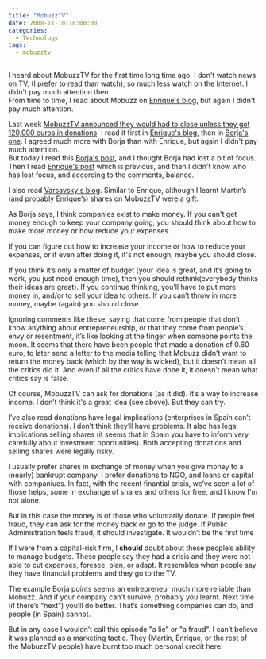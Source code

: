 ```yaml
---
title: "MobuzzTV"
date: 2008-11-10T18:00:00
categories:
  - Technology
tags:
  - mobuzztv
---
```


I heard about MobuzzTV for the first time long time ago. I don't watch news on TV, (I prefer to read than watch), so much less watch on the Internet. I didn't pay much attention then. <br />From time to time, I read about Mobuzz on [Enrique's blog](http://www.enriquedans.com/), but again I didn't pay much attention.

Last week [MobuzzTV announced they would had to close unless they got 120,000 euros in donations](http://www.mobuzz.tv/SalvarMobuzz.php). I read it first in [Enrique's blog](http://www.enriquedans.com), then in [Borja's one](http://desencadenado.com/2008/11/sobre-los-donativos-a-mobuzz.html). I agreed much more with Borja than with Enrique, but again I didn't pay much attention. <br />But today I read this [Borja's post](http://desencadenado.com/2008/11/la-estafa-viral-de-mobuzz.html), and I thought Borja had lost a bit of focus. Then I read [Enrique's post](http://www.enriquedans.com/2008/11/novedades-en-mobuzztv.html) which is previous, and then I didn't know who has lost focus, and according to the comments, balance.

I also read [Varsavsky's blog](https://spanish.martinvarsavsky.net). Similar to Enrique, although I learnt Martin’s (and probably Enrique’s) shares on MobuzzTV were a gift.

As Borja says, I think companies exist to make money. If you can't get money enough to keep your company going, you should think about how to make more money or how reduce your expenses.

If you can figure out how to increase your income or how to reduce your expenses, or if even after doing it, it's not enough, maybe you should close.

If you think it’s only a matter of budget (your idea is great, and it’s going to work, you just need enough time), then you should rethink(everybody thinks their ideas are great). If you continue thinking, you’ll have to put more money in, and/or to sell your idea to others. If you can’t throw in more money, maybe (again) you should close.

Ignoring comments like these, saying that come from people that don’t know anything about entrepreneurship, or that they come from people’s envy or resentment, it’s like looking at the finger when someone points the moon. It seems that there have been people that made a donation of 0.60 euro, to later send a letter to the media telling that Mobuzz didn’t want to return the money back (which by the way is wicked), but it doesn’t mean all the critics did it. And even if all the critics have done it, it doesn’t mean what critics say is false.

Of course, MobuzzTV can ask for donations (as it did). It’s a way to increase income. I don’t think it's a great idea (see above). But they can try.

I’ve also read donations have legal implications (enterprises in Spain can’t receive donations). I don’t think they’ll have problems. It also has legal implications selling shares (it seems that in Spain you have to inform very carefully about investment oportunities). Both accepting donations and selling shares were legally risky.

I usually prefer shares in exchange of money when you give money to a (nearly) bankrupt company. I prefer donations to NGO, and loans or capital with companiues. In fact, with the recent finantial crisis, we’ve seen a lot of those helps, some in exchange of shares and others for free, and I know I'm not alone.

But in this case the money is of those who voluntarily donate. If people feel fraud, they can ask for the money back or go to the judge. If Public Administration feels fraud, it should investigate. It wouldn’t be the first time

If I were from a capital-risk firm, I <b>should</b> doubt about these people’s ability to manage budgets. These people say they had a crisis and they were not able to cut expenses, foresee, plan, or adapt. It resembles when people say they have financial problems and they go to the TV.

The example Borja points seems an entrepreneur much more reliable than Mobuzz. And if your company can’t survive, probably you learnt. Next time (if there’s “next”) you’ll do better. That’s something companies can do, and people (in Spain) cannot.

But in any case I wouldn’t call this episode "a lie" or "a fraud". I can’t believe it was planned as a marketing tactic. They (Martin, Enrique, or the rest of the MobuzzTV people) have burnt too much personal credit here.
